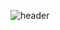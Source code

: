 <!-- 
### Hi there 👋 

**HTnahee/HTnahee** is a ✨ _special_ ✨ repository because its `README.md` (this file) appears on your GitHub profile.

Here are some ideas to get you started:

- 🔭 I’m currently working on ...
- 🌱 I’m currently learning ...
- 👯 I’m looking to collaborate on ...
- 🤔 I’m looking for help with ...
- 💬 Ask me about ...
- 📫 How to reach me: ...
- 😄 Pronouns: ...
- ⚡ Fun fact: ...
-->
![header](https://capsule-render.vercel.app/api?type=waving&color=6495ED&height=300&section=header&text=Welcome%20&fontSize=90&animation=twinkling&fontColor=ffffff&fontAlign=70&fontAlignY=43&desc=%20Nahee's%20Github%20Profile&descAlign=78&descSize=30)
